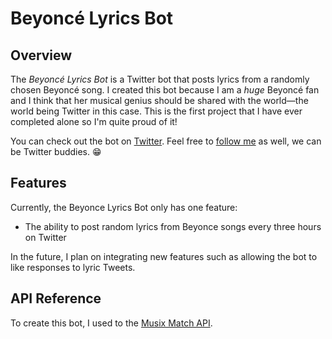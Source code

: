 # **Beyonc&eacute; Lyrics Bot**

## Overview
The *Beyonc&eacute; Lyrics Bot* is a Twitter bot that posts lyrics from a randomly chosen Beyonc&eacute; song. I created this bot because I am a *huge* Beyonc&eacute; fan and I think that her musical genius should be shared with the world&mdash;the world being Twitter in this case. This is the first project that I have ever completed alone so I'm quite proud of it!

You can check out the bot on [Twitter](https://twitter.com/beylyricsbot). Feel free to [follow&#32;me](https://twitter.com/BrieTheDev) as well, we can be Twitter buddies. &#128513;

## Features
Currently, the Beyonce Lyrics Bot only has one feature:
- The ability to post random lyrics from Beyonce songs every three hours on Twitter

In the future, I plan on integrating new features such as allowing the bot to like responses to lyric Tweets.

## API Reference
To create this bot, I used to the [Musix&#32;Match&#32;API](https://developer.musixmatch.com). 



